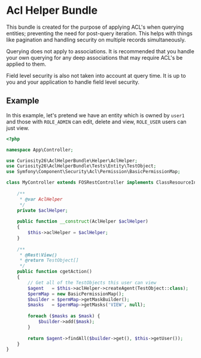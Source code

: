 # Acl Helper Bundle

This bundle is created for the purpose of applying ACL's when querying entities; preventing the need for
post-query iteration. This helps with things like pagination and handling security on multiple records
simultaneously.

Querying does not apply to associations. It is recommended that you handle your own querying for any deep
associations that may require ACL's be applied to them.

Field level security is also not taken into account at query time. It is up to you and your application
to handle field level security.

## Example

In this example, let's pretend we have an entity which is owned by `user1` and those with `ROLE_ADMIN` can
edit, delete and view, `ROLE_USER` users can just view.

```php
<?php

namespace App\Controller;

use Curiosity26\AclHelperBundle\Helper\AclHelper;
use Curiosity26\AclHelperBundle\Tests\Entity\TestObject;
use Symfony\Component\Security\Acl\Permission\BasicPermissionMap;

class MyController extends FOSRestController implements ClassResourceInterface {
    
    /**
     * @var AclHelper
     */
    private $aclHelper;
    
    public function __construct(AclHelper $aclHelper)
    {
        $this->aclHelper = $aclHelper;
    }
    
    /**
     * @Rest\View()
     * @return TestObject[]
     */
    public function cgetAction()
    {
        // Get all of the TestObjects this user can view
        $agent   = $this->aclHelper->createAgent(TestObject::class);
        $permMap = new BasicPermissionMap();
        $builder = $permMap->getMaskBuilder();
        $masks   = $permMap->getMasks('VIEW', null);
        
        foreach ($masks as $mask) {
            $builder->add($mask);
        }
        
        return $agent->findAll($builder->get(), $this->getUser());
    }
}

```